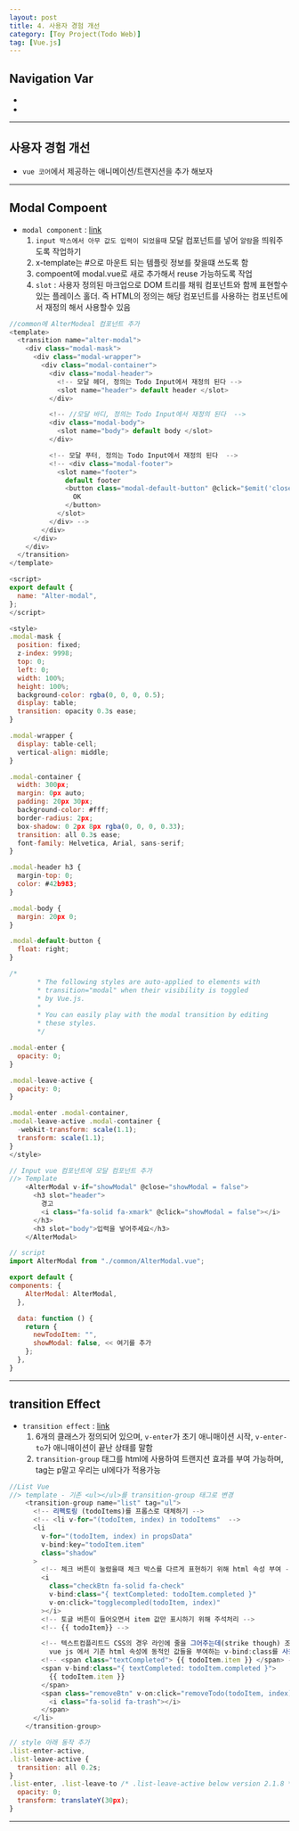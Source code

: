 ```yaml
---
layout: post
title: 4. 사용자 경험 개선
category: [Toy Project(Todo Web)]
tag: [Vue.js]
---
```


## Navigation Var

- **[](#)**
- **[](#)**

---

## 사용자 경험 개선

- `vue 코어`에서 제공하는 애니메이션/트랜지션을 추가 해보자

---

## Modal Compoent

- `modal component` : [link](https://v2.vuejs.org/v2/examples/modal)
  1. `input 박스에서 아무 값도 입력이 되었을때` 모달 컴포넌트를 넣어 `알람`을 띄워주도록 작업하기
  2. x-template는 #으로 마운트 되는 템플릿 정보를 찾을떄 쓰도록 함
  3. compoent에 modal.vue로 새로 추가해서 reuse 가능하도록 작업
  4. `slot` : 사용자 정의된 마크업으로 DOM 트리를 채워 컴포넌트와 함께 표현할수 있는 플레이스 홀더. 즉 HTML의 정의는 해당 컴포넌트를 사용하는 컴포넌트에서 재정의 해서 사용할수 있음

```javascript
//common에 AlterModeal 컴포넌트 추가
<template>
  <transition name="alter-modal">
    <div class="modal-mask">
      <div class="modal-wrapper">
        <div class="modal-container">
          <div class="modal-header">
            <!-- 모달 헤더, 정의는 Todo Input에서 재정의 된다 -->
            <slot name="header"> default header </slot>
          </div>

          <!-- //모달 바디, 정의는 Todo Input에서 재정의 된다  -->
          <div class="modal-body">
            <slot name="body"> default body </slot>
          </div>

          <!-- 모달 푸터, 정의는 Todo Input에서 재정의 된다  -->
          <!-- <div class="modal-footer">
            <slot name="footer">
              default footer
              <button class="modal-default-button" @click="$emit('close')">
                OK
              </button>
            </slot>
          </div> -->
        </div>
      </div>
    </div>
  </transition>
</template>

<script>
export default {
  name: "Alter-modal",
};
</script>

<style>
.modal-mask {
  position: fixed;
  z-index: 9998;
  top: 0;
  left: 0;
  width: 100%;
  height: 100%;
  background-color: rgba(0, 0, 0, 0.5);
  display: table;
  transition: opacity 0.3s ease;
}

.modal-wrapper {
  display: table-cell;
  vertical-align: middle;
}

.modal-container {
  width: 300px;
  margin: 0px auto;
  padding: 20px 30px;
  background-color: #fff;
  border-radius: 2px;
  box-shadow: 0 2px 8px rgba(0, 0, 0, 0.33);
  transition: all 0.3s ease;
  font-family: Helvetica, Arial, sans-serif;
}

.modal-header h3 {
  margin-top: 0;
  color: #42b983;
}

.modal-body {
  margin: 20px 0;
}

.modal-default-button {
  float: right;
}

/*
       * The following styles are auto-applied to elements with
       * transition="modal" when their visibility is toggled
       * by Vue.js.
       *
       * You can easily play with the modal transition by editing
       * these styles.
       */

.modal-enter {
  opacity: 0;
}

.modal-leave-active {
  opacity: 0;
}

.modal-enter .modal-container,
.modal-leave-active .modal-container {
  -webkit-transform: scale(1.1);
  transform: scale(1.1);
}
</style>

// Input vue 컴포넌트에 모달 컴포넌트 추가
//> Template
    <AlterModal v-if="showModal" @close="showModal = false">
      <h3 slot="header">
        경고
        <i class="fa-solid fa-xmark" @click="showModal = false"></i>
      </h3>
      <h3 slot="body">입력을 넣어주세요</h3>
    </AlterModal>

// script
import AlterModal from "./common/AlterModal.vue";

export default {
components: {
    AlterModal: AlterModal,
  },

  data: function () {
    return {
      newTodoItem: "",
      showModal: false, << 여기를 추가
    };
  },
}


```

---

## transition Effect

- `transition effect` : [link](https://v2.vuejs.org/v2/guide/transitions#List-Transitions)
  1. 6개의 클래스가 정의되어 있으며, `v-enter`가 초기 애니매이션 시작, `v-enter-to`가 애니매이션이 끝난 상태를 말함
  2. `transition-group` 태그를 html에 사용하여 트랜지션 효과를 부여 가능하며, tag는 p말고 우리는 ul에다가 적용가능

```javascript
//List Vue
//> template - 기존 <ul></ul>를 transition-group 태그로 변경
    <transition-group name="list" tag="ul">
      <!-- 리펙토링 (todoItems)를 프롭스로 대체하기 -->
      <!-- <li v-for="(todoItem, index) in todoItems"  -->
      <li
        v-for="(todoItem, index) in propsData"
        v-bind:key="todoItem.item"
        class="shadow"
      >
        <!-- 체크 버튼이 눌렸을때 체크 박스를 다르게 표현하기 위해 html 속성 부여 -->
        <i
          class="checkBtn fa-solid fa-check"
          v-bind:class="{ textCompleted: todoItem.completed }"
          v-on:click="togglecompled(todoItem, index)"
        ></i>
        <!-- 토글 버튼이 들어오면서 item 값만 표시하기 위해 주석처리 -->
        <!-- {{ todoItem}} -->

        <!-- 텍스트컴플리트드 CSS의 경우 라인에 줄을 그어주는데(strike though) 조건문 처리 필요
          vue js 에서 기존 html 속성에 동적인 값들을 부여하는 v-bind:class를 사용(v-bind:class="{조건문}") -->
        <!-- <span class="textCompleted"> {{ todoItem.item }} </span> -->
        <span v-bind:class="{ textCompleted: todoItem.completed }">
          {{ todoItem.item }}
        </span>
        <span class="removeBtn" v-on:click="removeTodo(todoItem, index)">
          <i class="fa-solid fa-trash"></i>
        </span>
      </li>
    </transition-group>

// style 아래 동작 추가
.list-enter-active,
.list-leave-active {
  transition: all 0.2s;
}
.list-enter, .list-leave-to /* .list-leave-active below version 2.1.8 */ {
  opacity: 0;
  transform: translateY(30px);
}

```

---
